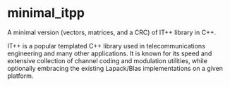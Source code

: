 # minimal_itpp
A minimal version (vectors, matrices, and a CRC) of IT++ library in C++.

IT++ is a popular templated C++ library used in telecommunications engineering and many other applications. It is known for its speed and extensive collection of channel coding and modulation utilities, while optionally embracing the existing Lapack/Blas implementations on a given platform.
